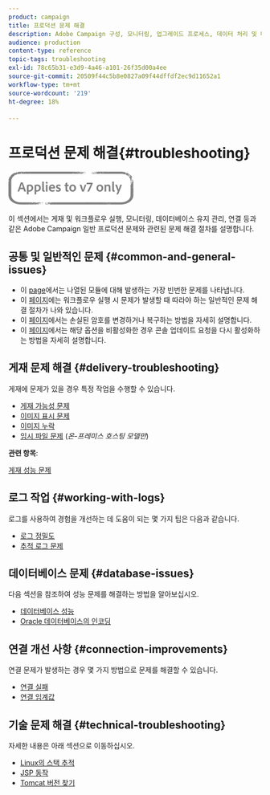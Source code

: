 ```yaml
---
product: campaign
title: 프로덕션 문제 해결
description: Adobe Campaign 구성, 모니터링, 업그레이드 프로세스, 데이터 처리 및 데이터베이스 유지 관리 절차와 관련된 프로덕션 문제 해결 절차를 살펴봅니다.
audience: production
content-type: reference
topic-tags: troubleshooting
exl-id: 78c65b31-e3d9-4a46-a101-26f35d00a4ee
source-git-commit: 20509f44c5b8e0827a09f44dffdf2ec9d11652a1
workflow-type: tm+mt
source-wordcount: '219'
ht-degree: 18%

---
```


# 프로덕션 문제 해결{#troubleshooting}

![](../../assets/v7-only.svg)

이 섹션에서는 게재 및 워크플로우 실행, 모니터링, 데이터베이스 유지 관리, 연결 등과 같은 Adobe Campaign 일반 프로덕션 문제와 관련된 문제 해결 절차를 설명합니다.

## 공통 및 일반적인 문제 {#common-and-general-issues}

* 이 [page](../../production/using/modules-and-frequent-issues.md)에서는 나열된 모듈에 대해 발생하는 가장 빈번한 문제를 나타냅니다.
* 이 [페이지](../../production/using/workflow-execution.md)에는 워크플로우 실행 시 문제가 발생할 때 따라야 하는 일반적인 문제 해결 절차가 나와 있습니다.
* 이 [페이지](../../production/using/lost-password.md)에서는 손실된 암호를 변경하거나 복구하는 방법을 자세히 설명합니다.
* 이 [페이지](../../production/using/console-update.md)에서는 해당 옵션을 비활성화한 경우 콘솔 업데이트 요청을 다시 활성화하는 방법을 자세히 설명합니다.

## 게재 문제 해결 {#delivery-troubleshooting}

게재에 문제가 있을 경우 특정 작업을 수행할 수 있습니다.
* [게재 가능성 문제](../../production/using/performance-and-throughput-issues.md#deliverability_issues)
* [이미지 표시 문제](../../production/using/image-display-issues.md)
* [이미지 누락](../../production/using/images-missing.md)
* [임시 파일 문제](../../production/using/temporary-files.md) (*온-프레미스 호스팅 모델만*)

**관련 항목**:

[게재 성능 문제](../../delivery/using/delivery-performances.md)

## 로그 작업 {#working-with-logs}

로그를 사용하여 경험을 개선하는 데 도움이 되는 몇 가지 팁은 다음과 같습니다.

* [로그 정밀도](../../production/using/log-precision.md)
* [추적 로그 문제](../../production/using/tracking-logs-issues.md)

## 데이터베이스 문제 {#database-issues}

다음 섹션을 참조하여 성능 문제를 해결하는 방법을 알아보십시오.

* [데이터베이스 성능](../../production/using/database-performances.md)
* [Oracle 데이터베이스의 인코딩](../../production/using/encoding-of-the-oracle-database.md)

## 연결 개선 사항 {#connection-improvements}

연결 문제가 발생하는 경우 몇 가지 방법으로 문제를 해결할 수 있습니다.

* [연결 실패](../../production/using/failure-to-connect.md)
* [연결 임계값](../../production/using/connection-thresholds.md)

## 기술 문제 해결 {#technical-troubleshooting}

자세한 내용은 아래 섹션으로 이동하십시오.

* [Linux의 스택 추적](../../production/using/stack-trace-in-linux.md)
* [JSP 동작](../../production/using/jsp-behavior.md)
* [Tomcat 버전 찾기](../../production/using/locate-tomcat-version.md)
